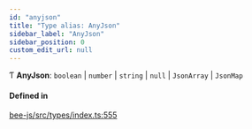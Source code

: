 ```yaml
---
id: "anyjson"
title: "Type alias: AnyJson"
sidebar_label: "AnyJson"
sidebar_position: 0
custom_edit_url: null
---
```


Ƭ **AnyJson**: `boolean` \| `number` \| `string` \| ``null`` \| `JsonArray` \| `JsonMap`

#### Defined in

[bee-js/src/types/index.ts:555](https://github.com/ethersphere/bee-js/blob/ae6a776/src/types/index.ts#L555)
